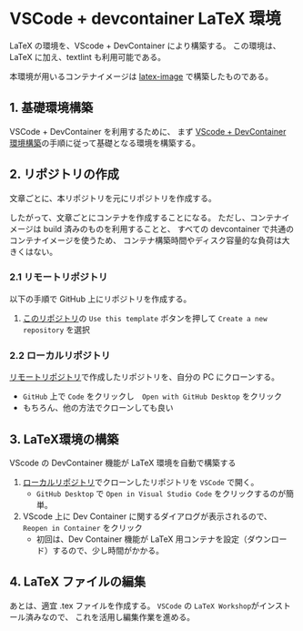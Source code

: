 # VSCode + devcontainer LaTeX 環境

LaTeX の環境を、VScode + DevContainer により構築する。
この環境は、LaTeX に加え、textlint も利用可能である。

本環境が用いるコンテナイメージは [latex-image](https://github.com/smkwlab/latex-image) で構築したものである。

## 1. 基礎環境構築

VSCode + DevContainer を利用するために、
まず [VScode + DevContainer 環境構築](SETUP-DevContainer.md)の手順に従って基礎となる環境を構築する。


## 2. リポジトリの作成

文章ごとに、本リポジトリを元にリポジトリを作成する。

したがって、文章ごとにコンテナを作成することになる。
ただし、コンテナイメージは build 済みのものを利用することと、
すべての devcontainer で共通のコンテナイメージを使うため、
コンテナ構築時間やディスク容量的な負荷は大きくはない。

### 2.1 リモートリポジトリ

以下の手順で GitHub 上にリポジトリを作成する。

1. [このリポジトリ](https://github.com/smkwlab/latex-environment)の
`Use this template` ボタンを押して `Create a new repository` を選択

### 2.2 ローカルリポジトリ

[リモートリポジトリ](#21-リモートリポジトリ)で作成したリポジトリを、自分の PC にクローンする。

- `GitHub` 上で `Code` をクリックし　`Open with GitHub Desktop` をクリック
- もちろん、他の方法でクローンしても良い

## 3. LaTeX環境の構築

VScode の DevContainer 機能が LaTeX 環境を自動で構築する

1. [ローカルリポジトリ](#22-ローカルリポジトリ)でクローンしたリポジトリを `VSCode` で開く。
   - `GitHub Desktop` で `Open in Visual Studio Code` をクリックするのが簡単。
2. VScode 上に Dev Container に関するダイアログが表示されるので、`Reopen in Container` をクリック
   - 初回は、Dev Container 機能が LaTeX 用コンテナを設定（ダウンロード）するので、少し時間がかかる。

## 4. LaTeX ファイルの編集

あとは、適宜 .tex ファイルを作成する。
`VSCode` の `LaTeX Workshop`がインストール済みなので、
これを活用し編集作業を進める。
